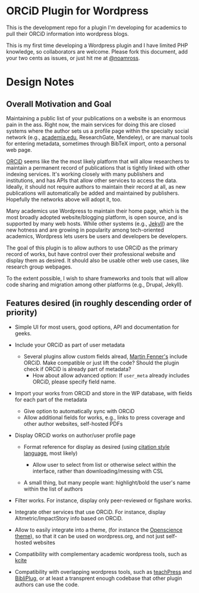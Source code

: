 ORCiD Plugin for Wordpress
==========================

This is the development repo for a plugin I'm developing for academics to pull
their ORCiD information into wordpress blogs.

This is my first time developing a Wordpress plugin and I have limited PHP
knowledge, so collaborators are welcome.  Please fork this document, add your two cents as issues, or just hit me at [@noamross](http://twitter.com/noamross).

Design Notes
============

Overall Motivation and Goal
---------------------------

Maintaining a public list of your publications on a website is an enormous pain
in the ass. Right now, the main services for doing this are closed systems where
the author sets us a profile page within the specialty social network (e.g.,
[academia.edu](http://www.academia.edu/), ResearchGate, Mendeley), or are manual
tools for entering metadata, sometimes through BibTeX import, onto a personal
web page.

[ORCiD](http://orcid.org/) seems like the the most likely platform that will
allow researchers to maintain a permanent record of publications that is tightly
linked with other indexing services. It's working closely with many publishers
and institutions, and has APIs that allow other services to access the data.
Ideally, it should not require authors to maintain their record at all, as new
publications will automatically be added and maintained by publishers. Hopefully
the networks above will adopt it, too.

Many academics use Wordpress to maintain their home page, which is the most
broadly adopted website/blogging platform, is open source, and is supported by
many web hosts. While other systems (e.g., [Jekyll](http://jekyllrb.com/)) are
the new hotness and are growing in popularity among tech-oriented academics,
Wordpress lets users be users and developers be developers.

The goal of this plugin is to allow authors to use ORCiD as the primary record
of works, but have control over their professional website and display them as
desired. It should also be usable other web use cases, like research group
webpages.

To the extent possible, I wish to share frameworks and tools that will allow
code sharing and migration among other platforms (e.g., Drupal, Jekyll).

Features desired (in roughly descending order of priority)
----------------------------------------------------------

-   Simple UI for most users, good options, API and documentation for geeks.
-   Include your ORCiD as part of user metadata
    - Several plugins allow custom fields alread, [Martin Fenner's](https://github.com/mfenner/contact-info-options) include ORCiD. Make compatible or just lift the code? Should the plugin check if ORCiD is already part of metadata?
        -   How about allow advanced option: If `user_meta` already includes ORCiD, please specify field name.
-   Import your works from ORCiD and store in the WP database, with fields for
    each part of the metadata
    -   Give option to automatically sync with ORCiD
    -   Allow additional fields for works, e.g., links to press coverage and
        other author websites, self-hosted PDFs

-   Display ORCiD works on author/user profile page
    -   Format reference for display as desired (using [citation style
        language](http://citationstyles.org/), most likely)
        -   Allow user to select from list or otherwise select within the
            interface, rather than downloading/messing with CSL

    -   A small thing, but many people want: highlight/bold the user's name
        within the list of authors

-   Filter works. For instance, display only peer-reviewed or figshare works.
-   Integrate other services that use ORCiD. For instance, display
    Altmetric/ImpactStory info based on ORCiD.
-   Allow to easily integrate into a theme, (for instance the [Openscience
    theme](https://github.com/skasberger/openscience-wordpress-theme)), so that
    it can be used on wordpress.org, and not just self-hosted websites
-   Compatibility with complementary academic wordpress tools, such as
    [kcite](http://wordpress.org/plugins/kcite/)
-   Compatibility with overlapping wordpress tools, such as
    [teachPress](http://wordpress.org/plugins/teachpress/) and
    [BibliPlug](http://wordpress.org/plugins/enhanced-bibliplug/), or at least a
    transprent enough codebase that other plugin authors can use the code.
